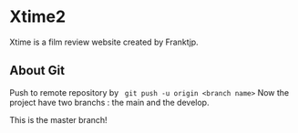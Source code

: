 # Xtime2
Xtime is a film review website created by Franktjp.

## About Git
Push to remote repository by ` git push -u origin <branch name>`
Now the project have two branchs : the main and the develop.

This is the master branch!
